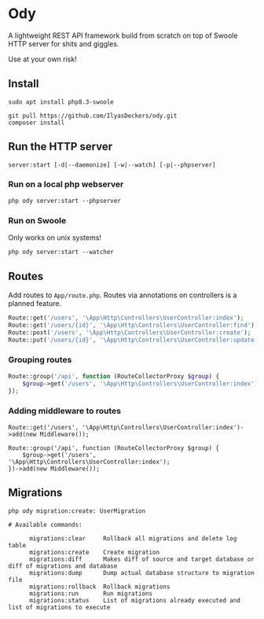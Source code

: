 # Ody

A lightweight REST API framework build from scratch on top of Swoole HTTP server for shits and giggles.

Use at your own risk!

## Install
```
sudo apt install php8.3-swoole

git pull https://github.com/IlyasDeckers/ody.git
composer install
```

## Run the HTTP server
```
server:start [-d|--daemonize] [-w|--watch] [-p|--phpserver]
```

### Run on a local php webserver
```
php ody server:start --phpserver
```

### Run on Swoole
Only works on unix systems!
```
php ody server:start --watcher
```

## Routes
Add routes to `App/route.php`. Routes via annotations on controllers is a planned feature.

```php
Route::get('/users', '\App\Http\Controllers\UserController:index');
Route::get('/users/{id}', '\App\Http\Controllers\UserController:find');
Route::post('/users', '\App\Http\Controllers\UserController:create');
Route::put('/users/{id}', '\App\Http\Controllers\UserController:update');
```

### Grouping routes
```php
Route::group('/api', function (RouteCollectorProxy $group) {
    $group->get('/users', '\App\Http\Controllers\UserController:index');
});
```

### Adding middleware to routes
```shell
Route::get('/users', '\App\Http\Controllers\UserController:index')->add(new Middleware());

Route::group('/api', function (RouteCollectorProxy $group) {
    $group->get('/users', '\App\Http\Controllers\UserController:index');
})->add(new Middleware());
```

## Migrations
```
php ody migration:create: UserMigration

# Available commands:

      migrations:clear     Rollback all migrations and delete log table
      migrations:create    Create migration
      migrations:diff      Makes diff of source and target database or diff of migrations and database
      migrations:dump      Dump actual database structure to migration file
      migrations:rollback  Rollback migrations
      migrations:run       Run migrations
      migrations:status    List of migrations already executed and list of migrations to execute

```
